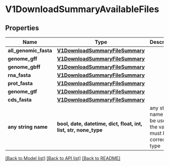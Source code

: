 # V1DownloadSummaryAvailableFiles


## Properties
Name | Type | Description | Notes
------------ | ------------- | ------------- | -------------
**all_genomic_fasta** | [**V1DownloadSummaryFileSummary**](V1DownloadSummaryFileSummary.md) |  | [optional] 
**genome_gff** | [**V1DownloadSummaryFileSummary**](V1DownloadSummaryFileSummary.md) |  | [optional] 
**genome_gbff** | [**V1DownloadSummaryFileSummary**](V1DownloadSummaryFileSummary.md) |  | [optional] 
**rna_fasta** | [**V1DownloadSummaryFileSummary**](V1DownloadSummaryFileSummary.md) |  | [optional] 
**prot_fasta** | [**V1DownloadSummaryFileSummary**](V1DownloadSummaryFileSummary.md) |  | [optional] 
**genome_gtf** | [**V1DownloadSummaryFileSummary**](V1DownloadSummaryFileSummary.md) |  | [optional] 
**cds_fasta** | [**V1DownloadSummaryFileSummary**](V1DownloadSummaryFileSummary.md) |  | [optional] 
**any string name** | **bool, date, datetime, dict, float, int, list, str, none_type** | any string name can be used but the value must be the correct type | [optional]

[[Back to Model list]](../README.md#documentation-for-models) [[Back to API list]](../README.md#documentation-for-api-endpoints) [[Back to README]](../README.md)


